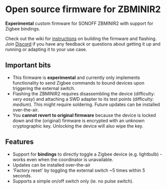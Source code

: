 # Open source firmware for ZBMINIR2

**Experimental** custom firmware for SONOFF ZBMINIR2 with support for Zigbee bindings.

Check out the wiki for [instructions](https://github.com/ius/zbminir2/wiki/Getting-started) on building the firmware and flashing. Join [Discord](https://discord.gg/nyFRZ7SYQY) if you have any feedback or questions about getting it up and running or adapting it to your use case.

## Important bits
- This firmware is **experimental** and currently only implements functionality to send Zigbee commands to bound devices upon triggering the external switch.
- Flashing the ZBMINIR2 requires disassembling the device (difficulty: _very easy_) and attaching a SWD adapter to its test points (difficulty: _medium_). This might require soldering. Future updates can be installed over-the-air.
- You **cannot revert to original firmware** because the device is locked down and the (original) firmware is encrypted with an unknown cryptographic key. Unlocking the device will also wipe the key.
  
## Features
- Support for **bindings** to directly toggle a Zigbee device (e.g. lightbulb) - works even when the coordinator is unavailable.
- Updates can be installed over-the-air
- 'Factory reset' by toggling the external switch ~5 times within 5 seconds.
- Supports a simple on/off switch only (ie. no pulse switch).
